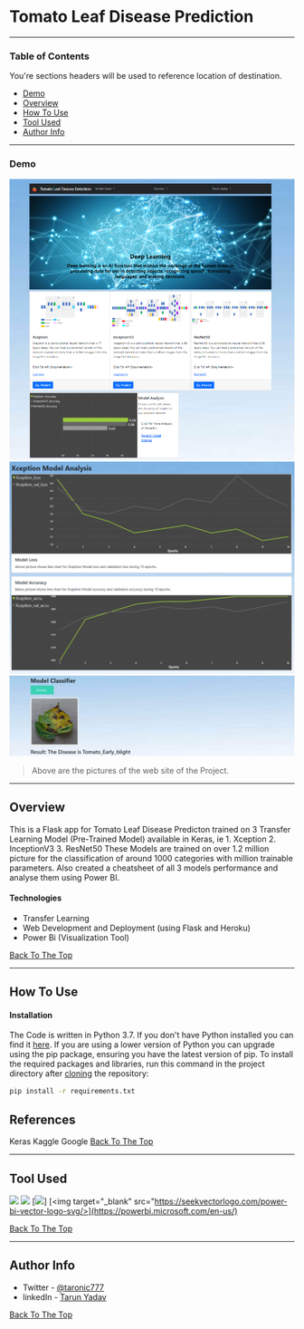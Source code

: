 # Tomato Leaf Disease Prediction
---

### Table of Contents
You're sections headers will be used to reference location of destination.

- [Demo](#demo)
- [Overview](#overview)
- [How To Use](#how-to-use)
- [Tool Used](#tool-used)
- [Author Info](#author-info)

---

### Demo

![Project Image](static/home.PNG)
![Project Image](static/model_analysis.PNG)
![Project Image](static/prediction.PNG)
> Above are the pictures of the web site of the Project.

---


## Overview

This is a Flask app for Tomato Leaf Disease Predicton trained on 3 Transfer Learning Model (Pre-Trained Model) available in Keras,
 ie 1. Xception
    2. InceptionV3
    3. ResNet50 
These Models are trained on over 1.2 million picture for the classification of around 1000 categories with million trainable parameters.
Also created a cheatsheet of all 3 models performance and analyse them using Power BI. 

#### Technologies

- Transfer Learning
- Web Development and Deployment (using Flask and Heroku)
- Power Bi (Visualization Tool)

[Back To The Top](#read-me-template)

---

## How To Use

#### Installation

The Code is written in Python 3.7. If you don't have Python installed you can find it [here](https://www.python.org/downloads/). If you are using a lower version of Python you can upgrade using the pip package, ensuring you have the latest version of pip. To install the required packages and libraries, run this command in the project directory after [cloning](https://www.howtogeek.com/451360/how-to-clone-a-github-repository/) the repository:
```bash
pip install -r requirements.txt
```


## References
Keras 
Kaggle
Google
[Back To The Top](#read-me-template)

---

## Tool Used
![](https://forthebadge.com/images/badges/made-with-python.svg)
[<img target="_blank" src="https://keras.io/img/logo.png" width=200>](https://keras.io/)  [<img target="_blank" src="https://flask.palletsprojects.com/en/1.1.x/_images/flask-logo.png" width=170>]
[<img target="_blank" src="https://seekvectorlogo.com/power-bi-vector-logo-svg/>](https://powerbi.microsoft.com/en-us/)

[Back To The Top](#read-me-template)

---


## Author Info

- Twitter - [@taronic777](https://twitter.com/taronic777)
- linkedIn - [Tarun Yadav](https://www.linkedin.com/in/tarun-yadav-47442112b/)

[Back To The Top](#read-me-template)
